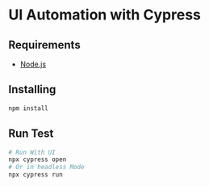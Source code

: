 # UI Automation with Cypress
## Requirements
- [Node.js](https://nodejs.org/en/download/)

## Installing
```bash
npm install
```

## Run Test
```bash
# Run With UI
npx cypress open
# Or in headless Mode
npx cypress run
```
